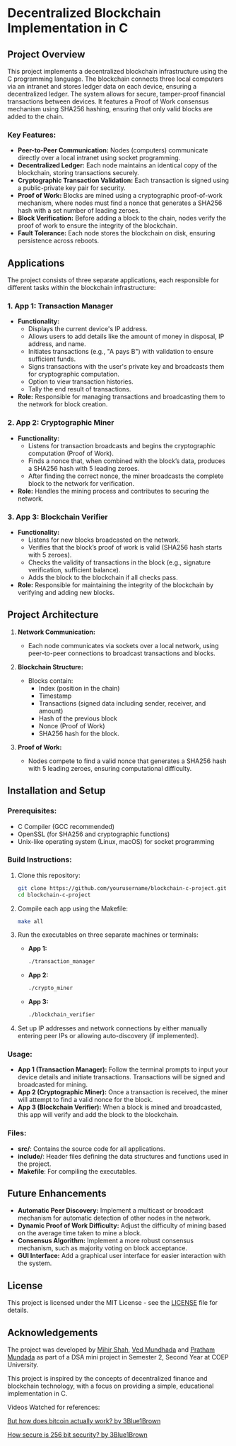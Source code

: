# Decentralized Blockchain Implementation in C

## Project Overview

This project implements a decentralized blockchain infrastructure using the C programming language. The blockchain connects three local computers via an intranet and stores ledger data on each device, ensuring a decentralized ledger. The system allows for secure, tamper-proof financial transactions between devices. It features a Proof of Work consensus mechanism using SHA256 hashing, ensuring that only valid blocks are added to the chain.

### Key Features:
- **Peer-to-Peer Communication:** Nodes (computers) communicate directly over a local intranet using socket programming.
- **Decentralized Ledger:** Each node maintains an identical copy of the blockchain, storing transactions securely.
- **Cryptographic Transaction Validation:** Each transaction is signed using a public-private key pair for security.
- **Proof of Work:** Blocks are mined using a cryptographic proof-of-work mechanism, where nodes must find a nonce that generates a SHA256 hash with a set number of leading zeroes.
- **Block Verification:** Before adding a block to the chain, nodes verify the proof of work to ensure the integrity of the blockchain.
- **Fault Tolerance:** Each node stores the blockchain on disk, ensuring persistence across reboots.

## Applications

The project consists of three separate applications, each responsible for different tasks within the blockchain infrastructure:

### 1. **App 1: Transaction Manager**
   - **Functionality:**
     - Displays the current device's IP address.
     - Allows users to add details like the amount of money in disposal, IP address, and name.
     - Initiates transactions (e.g., "A pays B") with validation to ensure sufficient funds.
     - Signs transactions with the user's private key and broadcasts them for cryptographic computation.
     - Option to view transaction histories.
     - Tally the end result of transactions.
   - **Role:** Responsible for managing transactions and broadcasting them to the network for block creation.

### 2. **App 2: Cryptographic Miner**
   - **Functionality:**
     - Listens for transaction broadcasts and begins the cryptographic computation (Proof of Work).
     - Finds a nonce that, when combined with the block’s data, produces a SHA256 hash with 5 leading zeroes.
     - After finding the correct nonce, the miner broadcasts the complete block to the network for verification.
   - **Role:** Handles the mining process and contributes to securing the network.

### 3. **App 3: Blockchain Verifier**
   - **Functionality:**
     - Listens for new blocks broadcasted on the network.
     - Verifies that the block’s proof of work is valid (SHA256 hash starts with 5 zeroes).
     - Checks the validity of transactions in the block (e.g., signature verification, sufficient balance).
     - Adds the block to the blockchain if all checks pass.
   - **Role:** Responsible for maintaining the integrity of the blockchain by verifying and adding new blocks.

## Project Architecture

1. **Network Communication:**
   - Each node communicates via sockets over a local network, using peer-to-peer connections to broadcast transactions and blocks.
   
2. **Blockchain Structure:**
   - Blocks contain:
     - Index (position in the chain)
     - Timestamp
     - Transactions (signed data including sender, receiver, and amount)
     - Hash of the previous block
     - Nonce (Proof of Work)
     - SHA256 hash for the block.
   
3. **Proof of Work:**
   - Nodes compete to find a valid nonce that generates a SHA256 hash with 5 leading zeroes, ensuring computational difficulty.

## Installation and Setup

### Prerequisites:
- C Compiler (GCC recommended)
- OpenSSL (for SHA256 and cryptographic functions)
- Unix-like operating system (Linux, macOS) for socket programming

### Build Instructions:
1. Clone this repository:
   ```bash
   git clone https://github.com/yourusername/blockchain-c-project.git
   cd blockchain-c-project
   ```
   
2. Compile each app using the Makefile:
   ```bash
   make all
   ```

3. Run the executables on three separate machines or terminals:
   - **App 1:**
     ```bash
     ./transaction_manager
     ```
   - **App 2:**
     ```bash
     ./crypto_miner
     ```
   - **App 3:**
     ```bash
     ./blockchain_verifier
     ```

4. Set up IP addresses and network connections by either manually entering peer IPs or allowing auto-discovery (if implemented).

### Usage:
- **App 1 (Transaction Manager):** Follow the terminal prompts to input your device details and initiate transactions. Transactions will be signed and broadcasted for mining.
- **App 2 (Cryptographic Miner):** Once a transaction is received, the miner will attempt to find a valid nonce for the block.
- **App 3 (Blockchain Verifier):** When a block is mined and broadcasted, this app will verify and add the block to the blockchain.

### Files:
- **src/**: Contains the source code for all applications.
- **include/**: Header files defining the data structures and functions used in the project.
- **Makefile**: For compiling the executables.

## Future Enhancements
- **Automatic Peer Discovery:** Implement a multicast or broadcast mechanism for automatic detection of other nodes in the network.
- **Dynamic Proof of Work Difficulty:** Adjust the difficulty of mining based on the average time taken to mine a block.
- **Consensus Algorithm:** Implement a more robust consensus mechanism, such as majority voting on block acceptance.
- **GUI Interface:** Add a graphical user interface for easier interaction with the system.

## License
This project is licensed under the MIT License - see the [LICENSE](LICENSE) file for details.

## Acknowledgements
The project was developed by [Mihir Shah](https://www.github.com/mihirpkshah), [Ved Mundhada]() and [Pratham Mundada](https://www.github.com/Pratham23147) as part of a DSA mini project in Semester 2, Second Year at COEP University.

This project is inspired by the concepts of decentralized finance and blockchain technology, with a focus on providing a simple, educational implementation in C.

Videos Watched for references:

[But how does bitcoin actually work? by 3Blue1Brown](https://www.youtube.com/watch?v=bBC-nXj3Ng4)

[How secure is 256 bit security? by 3Blue1Brown](https://www.youtube.com/watch?v=S9JGmA5_unY)

